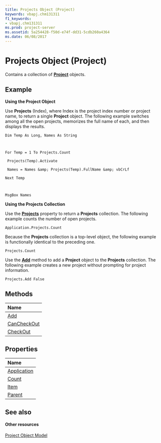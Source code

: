 ```yaml
---
title: Projects Object (Project)
keywords: vbapj.chm131311
f1_keywords:
- vbapj.chm131311
ms.prod: project-server
ms.assetid: 5a254428-f50d-e74f-dd31-5cdb260a4364
ms.date: 06/08/2017
---
```



# Projects Object (Project)

Contains a collection of **[Project](project-object-project.md)** objects.


## Example

 **Using the Project Object**

Use  **Projects** (Index), where Index is the project index number or project name, to return a single **Project** object. The following example switches among all the open projects, memorizes the full name of each, and then displays the results.




```
Dim Temp As Long, Names As String 

 

For Temp = 1 To Projects.Count 

 Projects(Temp).Activate 

 Names = Names &amp; Projects(Temp).FullName &amp; vbCrLf 

Next Temp 

 

MsgBox Names
```

 **Using the Projects Collection**

Use the  **[Projects](http://msdn.microsoft.com/library/792b7334-a424-abe1-287e-285d3ab362c7%28Office.15%29.aspx)** property to return a **Projects** collection. The following example counts the number of open projects.




```
Application.Projects.Count
```

Because the  **Projects** collection is a top-level object, the following example is functionally identical to the preceding one.




```
Projects.Count
```

Use the  **[Add](http://msdn.microsoft.com/library/51629c33-1521-bfee-edf7-bed792d393c1%28Office.15%29.aspx)** method to add a **Project** object to the **Projects** collection. The following example creates a new project without prompting for project information.




```
Projects.Add False
```


## Methods



|**Name**|
|:-----|
|[Add](http://msdn.microsoft.com/library/51629c33-1521-bfee-edf7-bed792d393c1%28Office.15%29.aspx)|
|[CanCheckOut](http://msdn.microsoft.com/library/330f28a3-d785-ae5d-0f64-8e02ac52d8d6%28Office.15%29.aspx)|
|[CheckOut](http://msdn.microsoft.com/library/2de8fef7-150b-4f67-4677-507f5d2a258f%28Office.15%29.aspx)|

## Properties



|**Name**|
|:-----|
|[Application](http://msdn.microsoft.com/library/cbba5bfd-63d5-97da-1fca-8ea4ca8ac7cf%28Office.15%29.aspx)|
|[Count](http://msdn.microsoft.com/library/e6b9ee18-36f1-4626-569b-ef03804e86b4%28Office.15%29.aspx)|
|[Item](http://msdn.microsoft.com/library/ec05fd24-c6b3-d3b8-d81c-1c4e0ad1d8ce%28Office.15%29.aspx)|
|[Parent](http://msdn.microsoft.com/library/0d892acb-413a-0765-1257-3bad4d3c7b67%28Office.15%29.aspx)|

## See also


#### Other resources


[Project Object Model](http://msdn.microsoft.com/library/900b167b-88ec-ea88-15b7-27bb90c22ac6%28Office.15%29.aspx)
